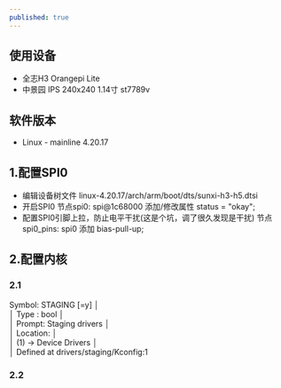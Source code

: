 ```yaml
---
published: true
---
```

## 使用设备
- 全志H3 Orangepi Lite
- 中景园 IPS 240x240 1.14寸 st7789v

## 软件版本
- Linux - mainline 4.20.17

## 1.配置SPI0
- 编辑设备树文件 linux-4.20.17/arch/arm/boot/dts/sunxi-h3-h5.dtsi
- 开启SPI0 节点spi0: spi@1c68000 添加/修改属性 status = "okay";
- 配置SPI0引脚上拉，防止电平干扰(这是个坑，调了很久发现是干扰) 节点spi0_pins: spi0 添加 bias-pull-up;

## 2.配置内核
### 2.1
Symbol: STAGING [=y]                                                    │  
  │ Type  : bool                                                            │  
  │ Prompt: Staging drivers                                                 │  
  │   Location:                                                             │  
  │ (1) -> Device Drivers                                                   │  
  │   Defined at drivers/staging/Kconfig:1 
### 2.2
